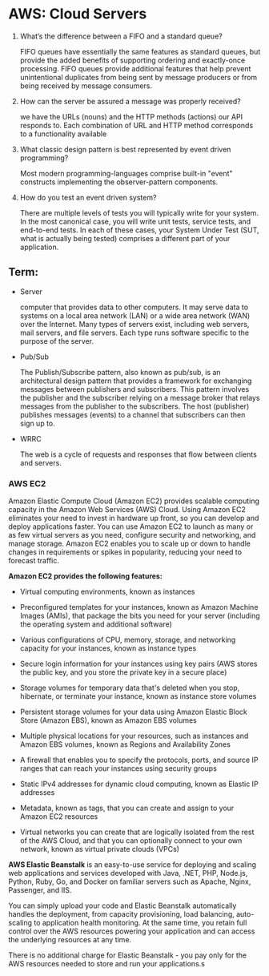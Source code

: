 # AWS: Cloud Servers

1. What’s the difference between a FIFO and a standard queue?

   FIFO queues have essentially the same features as standard queues, but provide the added benefits of supporting ordering and exactly-once processing. FIFO queues provide additional features that help prevent unintentional duplicates from being sent by message producers or from being received by message consumers.

2. How can the server be assured a message was properly received?

   we have the URLs (nouns) and the HTTP methods (actions) our API responds to. Each combination of URL and HTTP method corresponds to a functionality available

3. What classic design pattern is best represented by event driven programming?

   Most modern programming-languages comprise built-in "event" constructs implementing the observer-pattern components.

4. How do you test an event driven system?

   There are multiple levels of tests you will typically write for your system. In the most canonical case, you will write unit tests, service tests, and end-to-end tests. In each of these cases, your System Under Test (SUT, what is actually being tested) comprises a different part of your application.

## Term:

- Server

  computer that provides data to other computers. It may serve data to systems on a local area network (LAN) or a wide area network (WAN) over the Internet. Many types of servers exist, including web servers, mail servers, and file servers. Each type runs software specific to the purpose of the server.

- Pub/Sub

  The Publish/Subscribe pattern, also known as pub/sub, is an architectural design pattern that provides a framework for exchanging messages between publishers and subscribers. This pattern involves the publisher and the subscriber relying on a message broker that relays messages from the publisher to the subscribers. The host (publisher) publishes messages (events) to a channel that subscribers can then sign up to.

- WRRC

  The web is a cycle of requests and responses that flow between clients and servers.

### AWS EC2

Amazon Elastic Compute Cloud (Amazon EC2) provides scalable computing capacity in the Amazon Web Services (AWS) Cloud. Using Amazon EC2 eliminates your need to invest in hardware up front, so you can develop and deploy applications faster. You can use Amazon EC2 to launch as many or as few virtual servers as you need, configure security and networking, and manage storage. Amazon EC2 enables you to scale up or down to handle changes in requirements or spikes in popularity, reducing your need to forecast traffic.

**Amazon EC2 provides the following features:**

- Virtual computing environments, known as instances

- Preconfigured templates for your instances, known as Amazon Machine Images (AMIs), that package the bits you need for your server (including the operating system and additional software)

- Various configurations of CPU, memory, storage, and networking capacity for your instances, known as instance types

- Secure login information for your instances using key pairs (AWS stores the public key, and you store the private key in a secure place)

- Storage volumes for temporary data that's deleted when you stop, hibernate, or terminate your instance, known as instance store volumes

- Persistent storage volumes for your data using Amazon Elastic Block Store (Amazon EBS), known as Amazon EBS volumes

- Multiple physical locations for your resources, such as instances and Amazon EBS volumes, known as Regions and Availability Zones

- A firewall that enables you to specify the protocols, ports, and source IP ranges that can reach your instances using security groups

- Static IPv4 addresses for dynamic cloud computing, known as Elastic IP addresses

- Metadata, known as tags, that you can create and assign to your Amazon EC2 resources

- Virtual networks you can create that are logically isolated from the rest of the AWS Cloud, and that you can optionally connect to your own network, known as virtual private clouds (VPCs)

**AWS Elastic Beanstalk** is an easy-to-use service for deploying and scaling web applications and services developed with Java, .NET, PHP, Node.js, Python, Ruby, Go, and Docker on familiar servers such as Apache, Nginx, Passenger, and IIS.

You can simply upload your code and Elastic Beanstalk automatically handles the deployment, from capacity provisioning, load balancing, auto-scaling to application health monitoring. At the same time, you retain full control over the AWS resources powering your application and can access the underlying resources at any time.

There is no additional charge for Elastic Beanstalk - you pay only for the AWS resources needed to store and run your applications.s
